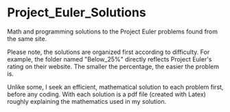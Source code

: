 # Project_Euler_Solutions
Math and programming solutions to the Project Euler problems found from the same site.

Please note, the solutions are organized first according to difficulty.  For example, the folder named "Below_25%" directly reflects Project Euler's rating on their website.  The smaller the percentage, the easier the problem is.

Unlike some, I seek an efficient, mathematical solution to each problem first, before any coding.  With each solution is a pdf file (created with Latex) roughly explaining the mathematics used in my solution.
